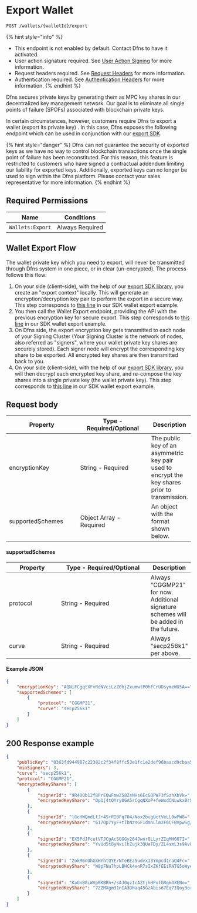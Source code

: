 # Export Wallet

`POST /wallets/{walletId}/export`

{% hint style="info" %}
* This endpoint is not enabled by default. Contact Dfns to have it activated.
* User action signature required. See [User Action Signing](../../authentication/user-action-signing/) for more information.
* Request headers required. See [Request Headers](../../../getting-started/request-headers.md) for more information.
* Authentication required. See [Authentication Headers](../../../getting-started/request-headers.md#authentication-headers) for more information.
{% endhint %}

Dfns secures private keys by generating them as MPC key shares in our decentralized key management network.  Our goal is to eliminate all single points of failure (SPOFs) associated with blockchain private keys.

In certain circumstances, however, customers require Dfns to export a wallet (export its private key) . In this case, Dfns exposes the following endpoint which can be used in conjunction with our [export SDK](https://github.com/dfns/dfns-sdk-ts/tree/m/examples/sdk/export-wallet).

{% hint style="danger" %}
Dfns can not guarantee the security of exported keys as we have no way to control blockchain transactions once the single point of failure has been reconstituted.  For this reason, this feature is restricted to customers who have signed a contractual addendum limiting our liability for exported keys.  Additionally, exported keys can no longer be used to sign within the Dfns platform. Please contact your sales representative for more information.&#x20;
{% endhint %}

## Required Permissions

| Name             | Conditions      |
| ---------------- | --------------- |
| `Wallets:Export` | Always Required |

## Wallet Export Flow <a href="#request-body" id="request-body"></a>

The wallet private key which you need to export, will never be transmitted through Dfns system in one piece, or in clear (un-encrypted). The process follows this flow:

1. On your side (client-side), with the help of our [export SDK library](https://github.com/dfns/dfns-sdk-ts/tree/m/packages/sdk-keyexport-utils), you create an "export context" locally. This will generate an encryption/decryption key pair to perform the export in a secure way. This step corresponds to [this line](https://github.com/dfns/dfns-sdk-ts/blob/m/examples/sdk/export-wallet/index.ts#L26) in our SDK wallet export example.
2. You then call the Wallet Export endpoint, providing the API with the previous encryption key for secure export. This step corresponds to [this line](https://github.com/dfns/dfns-sdk-ts/blob/m/examples/sdk/export-wallet/index.ts#L29) in our SDK wallet export example.
3. On Dfns side, the export encryption key gets transmitted to each node of your Signing Cluster (Your Signing Cluster is the network of nodes, also referred as "signers", where your wallet private key shares are securely stored). Each signer node will encrypt the corresponding key share to be exported. All encrypted key shares are then transmitted back to you.
4. On your side (client-side), with the help of our [export SDK library](https://github.com/dfns/dfns-sdk-ts/tree/m/packages/sdk-keyexport-utils), you will then decrypt each encrypted key share, and re-compose the key shares into a single private key (the wallet private key). This step corresponds to [this line](https://github.com/dfns/dfns-sdk-ts/blob/m/examples/sdk/export-wallet/index.ts#L35) in our SDK wallet export example.



## Request body <a href="#request-body" id="request-body"></a>



<table data-full-width="true"><thead><tr><th width="218">Property</th><th width="223">Type - Required/Optional</th><th>Description</th></tr></thead><tbody><tr><td>encryptionKey</td><td>String - Required</td><td>The public key of an asymmetric key pair used to encrypt the key shares prior to transmission.</td></tr><tr><td>supportedSchemes</td><td>Object Array - Required</td><td>An object with the format shown below. </td></tr></tbody></table>

#### supportedSchemes

<table data-full-width="true"><thead><tr><th width="128">Property</th><th width="231">Type - Required/Optional</th><th>Description</th></tr></thead><tbody><tr><td>protocol</td><td>String - Required</td><td>Always "CGGMP21" for now.  Additional signature schemes will be added in the future. </td></tr><tr><td>curve</td><td>String - Required</td><td>Always "secp256k1" per above.</td></tr></tbody></table>

#### Example JSON

```json
{
    "encryptionKey": "AQNiFCgqtXFvRdNVciLzZ0hjZxumwtP0hfCrUDsymzWU5A==",
    "supportedSchemes": [
        {
            "protocol": "CGGMP21",
            "curve": "secp256k1"
        }
    ]
}
```

## 200 Response example <a href="#response-example" id="response-example"></a>

```json
{
    "publicKey": "0363fd944987c22382c2f34f8ffc53e1fc1e2def96baacd9cbaa5ff51bfb308e2b",
    "minSigners": 3,
    "curve": "secp256k1",
    "protocol": "CGGMP21",
    "encryptedKeyShares": [
        {
            "signerId": "9R4OQb12f8PrEQwFmwZ58ZsNHs6EcGQPWF3fSzhXbVk=",
            "encryptedKeyShare": "Op1j4tQYry0GA5rCgqNXoP+feWxdCNLwkx0rS6GKPD/JtfuXAIwEhurlo60ckAo2L/w5KLoq8RH41GR2TlNJgcvtqa2a+hCgeM/X86hjeqhqWaKq50PkNS1RxrIgrzuL3UkxyvStYyiZMcdWalSYCSrE5rJ61dSD+EpflX34VjAC2GnNa+T3TNam9455tCp56HqNaqDsEXTg+rvEkYs8VxSBm9enRbRepZvQ0YU+vvJotn5rkef7R8aR++Y1sfcKWMG8b4ivdDth1jdFXDmogq94nwloRlohmRaaoSRU6A7HwbDcgwreV/MDcOMK7n8QgSGDw17o/JID4OUtkL7V5P5Jm9ENVp5d1I/UdoRONTk9zlGMcb4Qje8="
        },
        {
            "signerId": "lGcHWQmdLtJ+4S+RIBFq704/Nox2bugUctVeLL0wPW8=",
            "encryptedKeyShare": "617Qp7YyF+tlbNzsGF1dmnLlm2F6CFBVpwSg/o2RWAyUmCQAULPn0yXXFmYqCJuJ93wPhXeA2GMXjbZDTMRtSpI1BRxBAtDaQSgQeO2z59/VxXoFvCQMCl+QsrwzoisAnS3qG7HnpltT53Bf5B8h5k/Ezb0zMWFrz2y6X9Oodh/yIQDtCUIUgImkKtfTApOLOZgR+o0xcljLR5w2uqDNS1ED16ZXLocLqt3gqhxfApHNT5WsT6q3P02svUn9uztts8LZliAyBZxted1rqVPaoTjrmGoOCjJdTk4PP7EuYGa7o9C69jmdJycPXjyuWQFp8fo+nNwm5qEC+oPG7aeoC8A2r1x1b/O8HjGxSl+pjY+Z/shaIg+5Xzw="
        },
        {
            "signerId": "EX5PdJFcutVTJCgAcSGGGy264JwnrOLLyrZIqMHG67I=",
            "encryptedKeyShare": "YvUd5t8yNxilhZujk3QUaTDy/ZL4smL3s9Av82dQTpoV6BnWq3EZfPVjiYSB64o5Louq7PCmqzuP/30A35RSPFEYexIRlS6koIcod3J/mmVeV/Huw1D+J9xBfanCN1FgsnO4zlLRSpNmysuBRgkHV7KHf0rbMVQkDa6daZa8CMahMW15ASLx8Tmfg7xA22VgFI9emXMwi55RDsn4xFL238lrGKjfKUcf6awxNX62/9o6A2FehoFIOVDX/4nRXysa4mqRNhNF2PIOZYr5UtraTeyO+xvASMgvr4UH49YFFbKkf3YrEp9u/FPmeahD4kRal56tXYjRQ2kCAl2H2Qy5SOi0G3knL7e3rAcIHArimmd4bqujVLT2igI="
        },
        {
            "signerId": "ZokM6nUhGXHYhtQYE/NTeBEz5udvx13Ympcd1raQ4Fc=",
            "encryptedKeyShare": "W8pFNu7hpLBHCk4xnR7sIxZKfEEiRNTG5oWyemDGoaZ+qqJ7rzLVbpK0MdkNNVU9NSRMr3pIpDKvo2VkwZq+PDhfNaHHOOHexlzPIcu5pfRS/RlJWZAue5Ems1zNkM13qKLjkarvwNVCfoUUTtUGnzfFw34W/JvkMA3yOTFs0B8EyCfrtiEixrzPgvmM9/D3Nej3nzZRkLCImralwMxOUFj/xo9DG4y7KiAICiMk1v36tgXHj7jo5sC+Z2JVzNHRsg/zNshUeuTlb7vy5cgkXXuz4EO6nivJOvCNuOPPMIQlx8AA/ATxWt1ZS2+IgWwr/BjEqXW9xEMCLpXQwOoO+7SKR4C7d3goG5OZweGYKHwQDc6f47HQmo4="
        },
        {
            "signerId": "KaGnB8iWVpRKBRh+/sAJ0gz1cAZtjhHPufGRgkOXENo=",
            "encryptedKeyShare": "7ZZMXgm31nIA3Dhaq45GzAbis67Eq7IQoy3orM/xm0x8xOmM/EXj1vWiC0PXx/vnFvdHg/jQSfBEBeQV0lV/lvVUEJD3D4rD+7GffEkNLIz71gKlJ4pZYyPnDcXSzsrcapREWa4j6ZGVNEYrjcXroVbLqa8xhStww5E0XTdQ0RMLKcmzEyDeF5BQuZKik2Q8JRqJmGhwtwxdCkG2SR4m28BbIHGJzKkQDCW92dq6Wls2rpf1Y0aaVzOYEJkbib8g0ulZS4EdR7FF/mp4cAAuZPWhoxA9RB6Z3WQUvuH7fIOZ1t43XF+nQ1WYgXKqnv48r4gsuLjy+9oD7xDydjqrbIF0c6gqYRdcR8z/CjYaGrHxAEdbauioNwo="
        }
    ]
}
```
